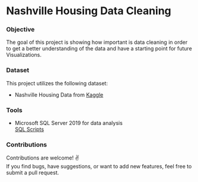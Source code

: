 # Nashville Housing Data Cleaning

### Objective
The goal of this project is showing how important is data cleaning in order to get a better understanding of the data and have a starting point for future Visualizations.
### Dataset
This project utilizes the following dataset:
- Nashville Housing Data from [Kaggle](https://www.kaggle.com/datasets/tmthyjames/nashville-housing-data)
### Tools 
- Microsoft SQL Server 2019 for data analysis <br>
[SQL Scripts](https://github.com/arza1uz/Nashville-Housing-Data-Cleaning/blob/main/NashvilleHousing%20Data%20Cleaning.sql)
### Contributions
Contributions are welcome! ✌<br>
If you find bugs, have suggestions, or want to add new features, feel free to submit a pull request.
